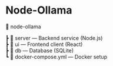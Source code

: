 # Node-Ollama

📂 node-ollama

┣ 📂 server — Backend service (Node.js)  
┣ 📂 ui — Frontend client (React)  
┣ 📂 db — Database (SQLite)  
┗ 📝 docker-compose.yml — Docker setup  
